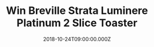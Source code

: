 ---
campaign-uuid: "c-46c177ad-1911-44c7-9e0f-4d6ce2c610bc"
type: "Competition"
category: "Gifts"
date: "2018-10-24T09:00:00.000Z"
end-date: "2018-11-24T23:59:00.000Z"
disable-form: false
is_promoted: false
has_entry_page: true
title: "Win Breville Strata Luminere Platinum 2 Slice Toaster"
competition-description: "<p>The Breville Strata Luminere Platinum 2 Slice Toaster\
  \ VTT847 has an ultra-matte metallic rose gold finish with stainless steel accents.\
  \ With variable width slots you can toast the thinnest to thickest slices of bread</p>\r\
  \n<p>We want you to enjoy breakfast as much as we do: toasts, crumpets, croissants,\
  \ bagels…</p>\r\n <p>Is breakfast your favourite part of the day?</p>"
hero-header: "Win Breville Strata Luminere Platinum 2 Slice Toaster"
terms-confirmation: "N/A"
banner-img: "https://assets.expresslyapp.com/asset-2f26d815-b878-47d2-865d-0c659d9e28d7.jpg"
logo-left-href: "https://www.breville.com/us/en/home/index.html"
logo-left-image: "https://assets.expresslyapp.com/4671b3e7-3d4b-4cc9-b13f-012a445e9863-thumb.png"
logo-left-title: "Breville"
bg-image-hero: "https://assets.expresslyapp.com/asset-c217624f-bff3-414f-8b4b-f1588ec72f99.jpg"
bg-image-first: "https://assets.expresslyapp.com/asset-e9c8d801-5c1c-4ed7-a231-bc0383168f5f.jpg"
section1-content: "<p>Bring a touch of luxury to your kitchen with the Breville Strata\
  \ Luminere Toaster. Along with its eye-catching and luxurious rose gold finish,\
  \ its six heat settings allow you to adjust browning to your taste and variable\
  \ width bread slots make it perfect for your favourite bread, no matter what you\
  \ choose!</p>\r\n<p>Don’t miss out this opportunity and have a healthy and delicious\
  \ breakfast with Breville everyday.</p>"
entry-title: "Win Breville Strata Luminere Platinum 2 Slice Toaster"
entry-content: "Enter the draw to Win Breville Strata Luminere Platinum 2 Slice Toasterby\
  \ completing the form below before 23:59 on 24th of November 2018."
has-winner: false
prize-description: "Breville Strata Luminere Platinum 2 Slice Toaster"
special-conditions: "Multiple entries are allowed up to one every day."
country-restrictions:
- "GB"
---